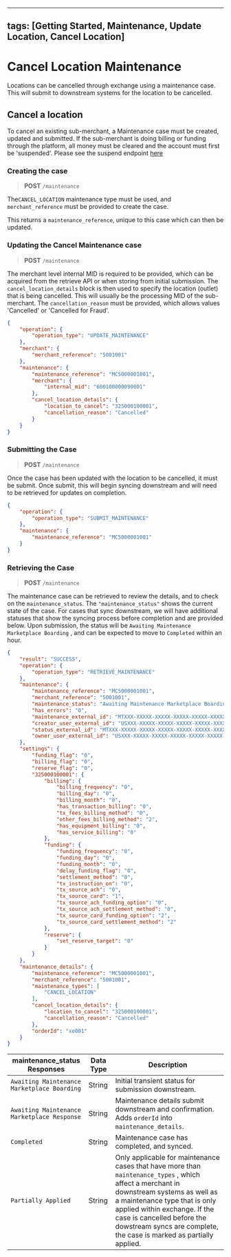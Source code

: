 
---
tags: [Getting Started, Maintenance, Update Location, Cancel Location]
---

#  Cancel Location Maintenance

Locations can be cancelled through exchange using a maintenance case. This will submit to downstream systems for the location to be cancelled.

## Cancel a location

To cancel an existing sub-merchant, a Maintenance case must be created, updated and submitted.
If the sub-merchant is doing billing or funding through the platform, all money must be cleared and the account must first be 'suspended'. Please see the suspend endpoint [here](../api/?type=post&path=/account) 

### Creating the case

<!-- theme: info -->
>**POST** `/maintenance`

The`CANCEL_LOCATION` maintenance type must be used, and `merchant_reference` must be provided to create the case.

This returns a `maintenance_reference`, unique to this case which can then be updated.

### Updating the Cancel Maintenance case

<!-- theme: info -->
>**POST** `/maintenance`

The merchant level internal MID is required to be provided, which can be acquired from the retrieve API or when storing from initial submission. 
The `cancel_location_details` block is then used to specify the location (outlet) that is being cancelled. This will usually be the processing MID of the sub-merchant. 
The `cancellation_reason` must be provided, which allows values 'Cancelled' or 'Cancelled for Fraud'.

```json
{
    "operation": {
        "operation_type": "UPDATE_MAINTENANCE"
    },
    "merchant": {
        "merchant_reference": "5001001"
    },
    "maintenance": {
        "maintenance_reference": "MC5000001001",
        "merchant": {
            "internal_mid": "600100000090001"
        },
        "cancel_location_details": {
            "location_to_cancel": "325000100001",
            "cancellation_reason": "Cancelled"
        }
    }
}
```

### Submitting the Case

<!-- theme: info -->
>**POST** `/maintenance`

Once the case has been updated with the location to be cancelled, it must be submit.
Once submit, this will begin syncing downstream and will need to be retrieved for updates on completion.

```json
{
    "operation": {
        "operation_type": "SUBMIT_MAINTENANCE"
    },
    "maintenance": {
        "maintenance_reference": "MC5000001001"
    }
}
```

### Retrieving the Case

<!-- theme: info -->
>**POST** `/maintenance`

The maintenance case can be retrieved to review the details, and to check on the `maintenance_status`.
The `"maintenance_status"` shows the current state of the case. 
For cases that sync downstream, we will have additional statuses that show the syncing process before completion and are provided below.
Upon submission, the status will be `Awaiting Maintenance Marketplace Boarding` , and can be expected to move to `Completed` within an hour. 


```json
{
    "result": "SUCCESS",
    "operation": {
        "operation_type": "RETRIEVE_MAINTENANCE"
    },
    "maintenance": {
        "maintenance_reference": "MC5000001001",
        "merchant_reference": "5001001",
        "maintenance_status": "Awaiting Maintenance Marketplace Boarding",
        "has_errors": "0",
        "maintenance_external_id": "MTXXX-XXXXX-XXXXX-XXXXX-XXXXX-XXXXX-XXXXX",
        "creator_user_external_id": "USXXX-XXXXX-XXXXX-XXXXX-XXXXX-XXXXX-XXXXX",
        "status_external_id": "MTXXX-XXXXX-XXXXX-XXXXX-XXXXX-XXXXX-XXXXX",
        "owner_user_external_id": "USXXX-XXXXX-XXXXX-XXXXX-XXXXX-XXXXX-XXXXX"
    },
    "settings": {
        "funding_flag": "0",
        "billing_flag": "0",
        "reserve_flag": "0",
        "325000100001": {
            "billing": {
                "billing_frequency": "0",
                "billing_day": "0",
                "billing_month": "0",
                "has_transaction_billing": "0",
                "tx_fees_billing_method": "0",
                "other_fees_billing_method": "2",
                "has_equipment_billing": "0",
                "has_service_billing": "0"
            },
            "funding": {
                "funding_frequency": "0",
                "funding_day": "0",
                "funding_month": "0",
                "delay_funding_flag": "0",
                "settlement_method": "0",
                "tx_instruction_on": "0",
                "tx_source_ach": "0",
                "tx_source_card": "1",
                "tx_source_ach_funding_option": "0",
                "tx_source_ach_settlement_method": "0",
                "tx_source_card_funding_option": "2",
                "tx_source_card_settlement_method": "2"
            },
            "reserve": {
                "set_reserve_target": "0"
            }
        }
    },
    "maintenance_details": {
        "maintenance_reference": "MC5000001001",
        "merchant_reference": "5001001",
        "maintenance_types": [
            "CANCEL_LOCATION"
        ],
        "cancel_location_details": {
            "location_to_cancel": "325000100001",
            "cancellation_reason": "Cancelled"
        },
        "orderId": "xe001"
    }
}
```

| maintenance_status Responses             | Data Type | Description                                                                                                                                    |
|-------------------------|-----------|------------------------------------------------------------------------------------------------------------------------------------------------|
| `Awaiting Maintenance Marketplace Boarding`      | String   |  Initial transient status for submission downstream.                                                                        |
| `Awaiting Maintenance Marketplace Response`      | String   |  Maintenance details submit downstream and confirmation. Adds `orderId` into `maintenance_details`.                                                              |
| `Completed`      | String   |  Maintenance case has completed, and synced.                                                                        |
| `Partially Applied`      | String   |  Only applicable for maintenance cases that have more than `maintenance_types` , which affect a merchant in downstream systems as well as a maintenance type that is only applied within exchange. If the case is cancelled before the dowstream syncs are complete, the case is marked as partially applied.                                                                        |
